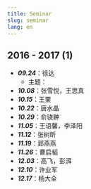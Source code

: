 ```yaml
---
title: Seminar
slug: seminar
lang: en
---
```


## 2016 - 2017 (1)

- ***09.24***：徐达
    +  主题：
- ***10.08***：张雪悦，王思真
- ***10.15***：王栗
- ***10.22***：唐水晶
- ***10.29***：俞骁翀
- ***11.05***：王语馨，李泽阳
- ***11.12***：张树昕
- ***11.19***：郅燕燕
- ***11.26***：曹启韬
- ***12.03***：高飞，彭湃
- ***12.10***：许业军
- ***12.17***：杨大全
